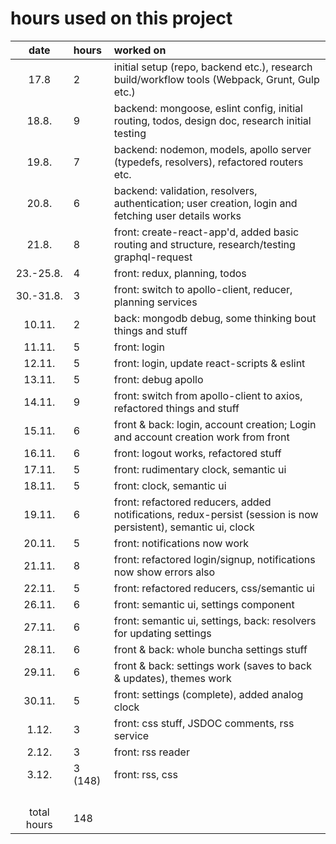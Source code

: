 # hours used on this project

| date          | hours   | worked on |
| :----:        | :-----  | :-----    |
| 17.8          | 2       | initial setup (repo, backend etc.), research build/workflow tools (Webpack, Grunt, Gulp etc.) |
| 18.8.         | 9       | backend: mongoose, eslint config, initial routing, todos, design doc, research initial testing |
| 19.8.         | 7       | backend: nodemon, models, apollo server (typedefs, resolvers), refactored routers etc. |
| 20.8.         | 6       | backend: validation, resolvers, authentication; user creation, login and fetching user details works |
| 21.8.         | 8       | front: create-react-app'd, added basic routing and structure, research/testing graphql-request |
| 23.-25.8.     | 4       | front: redux, planning, todos |
| 30.-31.8.     | 3       | front: switch to apollo-client, reducer, planning services |
| 10.11.        | 2       | back: mongodb debug, some thinking bout things and stuff |
| 11.11.        | 5       | front: login |
| 12.11.        | 5       | front: login, update react-scripts & eslint |
| 13.11.        | 5       | front: debug apollo |
| 14.11.        | 9       | front: switch from apollo-client to axios, refactored things and stuff |
| 15.11.        | 6       | front & back: login, account creation; Login and account creation work from front |
| 16.11.        | 6       | front: logout works, refactored stuff |
| 17.11.        | 5       | front: rudimentary clock, semantic ui |
| 18.11.        | 5       | front: clock, semantic ui |
| 19.11.        | 6       | front: refactored reducers, added notifications, redux-persist (session is now persistent), semantic ui, clock |
| 20.11.        | 5       | front: notifications now work |
| 21.11.        | 8       | front: refactored login/signup, notifications now show errors also |
| 22.11.        | 5       | front: refactored reducers, css/semantic ui |
| 26.11.        | 6       | front: semantic ui, settings component |
| 27.11.        | 6       | front: semantic ui, settings, back: resolvers for updating settings  |
| 28.11.        | 6       | front & back: whole buncha settings stuff |
| 29.11.        | 6       | front & back: settings work (saves to back & updates), themes work |
| 30.11.        | 5       | front: settings (complete), added analog clock |
| 1.12.         | 3       | front: css stuff, JSDOC comments, rss service |
| 2.12.         | 3       | front: rss reader |
| 3.12.         | 3 (148) | front: rss, css |
|               |         |           |
|               |         |           |
|               |         |           |
|               |         |           |
| total hours   | 148